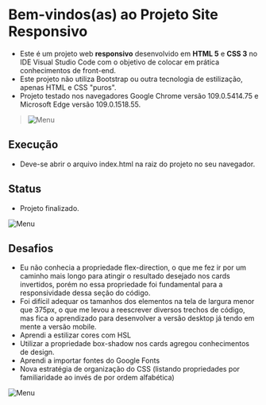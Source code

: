 # Bem-vindos(as) ao Projeto Site Responsivo
- Este é um projeto web **responsivo** desenvolvido em **HTML 5** e **CSS 3** no IDE Visual Studio Code com o objetivo de colocar em prática conhecimentos de front-end. 
- Este projeto não utiliza Bootstrap ou outra tecnologia de estilização, apenas HTML e CSS "puros".
- Projeto testado nos navegadores Google Chrome versão 109.0.5414.75 e Microsoft Edge versão 109.0.1518.55.

>![Menu](/assets/images/projeto-1.png  "Desktop")

## Execução
- Deve-se abrir o arquivo index.html na raiz do projeto no seu navegador.

## Status
- Projeto finalizado.

![Menu](/assets/images/projeto-2.png  "Mobile")

## Desafios
- Eu não conhecia a propriedade flex-direction, o que me fez ir por um caminho mais longo para atingir o resultado desejado nos cards invertidos, porém no essa propriedade foi fundamental para a responsividade dessa seção do código.
- Foi difícil adequar os tamanhos dos elementos na tela de largura menor que 375px, o que me levou a reescrever diversos trechos de código, mas fica o aprendizado para desenvolver a versão desktop já tendo em mente a versão mobile.
- Aprendi a estilizar cores com HSL
- Utilizar a propriedade box-shadow nos cards agregou conhecimentos de design.
- Aprendi a importar fontes do Google Fonts
- Nova estratégia de organização do CSS (listando propriedades por familiaridade ao invés de por ordem alfabética) 

![Menu](/assets/images/projeto-3.png  "Mobile")
